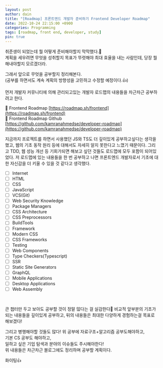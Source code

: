 ```yaml
---
layout: post
author: dain
title: "[Roadmap] 프론트엔드 개발자 준비하기 Frontend Developer Roadmap"
date: 2022-10-24 22:15:00 +0900
categories: Programming
tags: [roadmap, front end, developer, study]
pin: true
---
```


취준생이 되었는데 뭘 어떻게 준비해야할지 막막했다.🤔  
계획을 세우려면 무엇을 성취할지 목표가 뚜렷해야 최대 효율을 내는 사람인데, 당장 뭘 해내야할지 모르겠더라.

그래서 앞으로 무엇을 공부할지 정리해본다.  
(공부를 하면서도 계속 계획의 방향성을 고민하고 수정할 예정이다.👍)

먼저 개발자 커뮤니티에 의해 관리되고있는 개발자 로드맵의 내용들을 차근차근 공부하려고 한다.

🔗 Frontend Roadmap [https://roadmap.sh/frontend](https://roadmap.sh/frontend)  
🔗 Frontend Roadmap Github [https://github.com/kamranahmedse/developer-roadmap](https://github.com/kamranahmedse/developer-roadmap)

지금까지 프로젝트를 하면서 사용했던 JS와 TS도 더 깊이있게 공부하고싶다는 생각을 했고, 웹의 기초 동작 원리 등에 대해서도 자세히 알지 못한다고 느꼈기 때문이다.
그리고 TDD, 웹 성능 개선 등 기회가되면 해보고 싶던 것들도 로드맵에 모두 포함이 되어있었다.
저 로드맵에 있는 내용들을 한 번 공부하고 나면 프론트엔드 개발자로서 기초에 대한 자신감을 더 키울 수 있을 것 같다고 생각했다.

- [ ] Internet
- [ ] HTML
- [ ] CSS
- [ ] JavaScript
- [ ] VCS(Git)
- [ ] Web Security Knowledge
- [ ] Package Managers
- [ ] CSS Architecture
- [ ] CSS Preprocessors
- [ ] BuildTools
- [ ] Framework
- [ ] Modern CSS
- [ ] CSS Frameworks
- [ ] Testing
- [ ] Web Components
- [ ] Type Checkers(Typescript)
- [ ] SSR
- [ ] Static Site Generators
- [ ] GraphQL
- [ ] Mobile Applications
- [ ] Desktop Applications
- [ ] Web Assembly

<br/>

큰 챕터만 두고 보아도 공부할 것이 정말 많다는 걸 실감한다🙂
비교적 앞부분의 기초가 되는 내용들을 깊이있게 공부하고, 뒤의 내용들은 최대한 다양하게 경험하는걸 목표로 해보겠다!

그리고 병행해야할 것들도 많다! 위 공부에 자료구조+알고리즘 공부도해야하고,  
기본 CS 공부도 해야하고,  
일하고 싶은 기업 탐색과 분야의 이슈들도 주시해야한다!  
위 내용들은 차근차근 블로그에도 정리하며 공부할 계획이다.

화이팅👍
